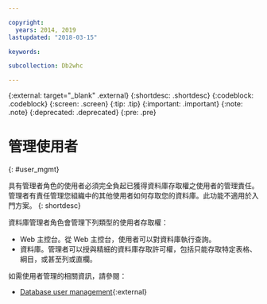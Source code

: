 ```yaml
---

copyright:
  years: 2014, 2019
lastupdated: "2018-03-15"

keywords:

subcollection: Db2whc

---
```


<!-- Attribute definitions --> 
{:external: target="_blank" .external}
{:shortdesc: .shortdesc}
{:codeblock: .codeblock}
{:screen: .screen}
{:tip: .tip}
{:important: .important}
{:note: .note}
{:deprecated: .deprecated}
{:pre: .pre}

# 管理使用者
{: #user_mgmt}

具有管理者角色的使用者必須完全負起已獲得資料庫存取權之使用者的管理責任。管理者有責任管理您組織中的其他使用者如何存取您的資料庫。此功能不適用於入門方案。
{: shortdesc}

資料庫管理者角色會管理下列類型的使用者存取權： 
* Web 主控台。從 Web 主控台，使用者可以對資料庫執行查詢。
* 資料庫。管理者可以授與精細的資料庫存取許可權，包括只能存取特定表格、綱目，或甚至列或直欄。 

如需使用者管理的相關資訊，請參閱： 
- [Database user management](https://www.ibm.com/support/knowledgecenter/SS6NHC/com.ibm.swg.im.dashdb.security.doc/doc/user_mgmnt.html){:external}
